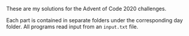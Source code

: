 These are my solutions for the Advent of Code 2020 challenges.

Each part is contained in separate folders under the corresponding day folder. All programs read input from an `input.txt` file.
